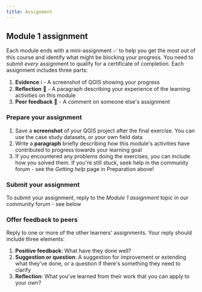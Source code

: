 ```yaml
---
title: Assignment 
---
```


## Module 1 assignment

Each module ends with a mini-assignment :white_check_mark: to help you get the most out of this course and identify what might be blocking your progress.  You need to submit *every* assignment to qualify for a certificate of completion.
Each assignment includes three parts:
1. **Evidence** :information_source: - A screenshot of QGIS showing your progress
2. **Reflection** :thought_balloon: - A paragraph describing your experience of the learning activities on this module
3. **Peer feedback** :speech_balloon: - A comment on someone else's assignment

### Prepare your assignment

1. Save a **screenshot** of your QGIS project after the final exercise.  You can use the case study datasets, or your own field data
2. Write a **paragraph** briefly describing how this module's activities have contributed to progress towards your learning goal
3. If you encountered any problems doing the exercises, you can include how you solved them.  If you're still stuck, seek help in the community forum - see the *Getting help* page in Preparation above!

### Submit your assignment
To submit your assignment, reply to the *Module 1 assignment* topic in our community forum - see below

### Offer feedback to peers
Reply to one or more of the other learners' assignments.  Your reply should include three elements:
1. **Positive feedback**: What have they done well?
2. **Suggestion or question**: A suggestion for improvement or extending what they've done, or a question if there's something they need to clarify
3. **Reflection**: What you've learned from their work that you can apply to your own?



<!-- Quiz re projects/theory?
Quiz: #attributes, records, columns, metadata -->


<div id='discourse-comments'></div>

<script type="text/javascript">
  window.DiscourseEmbed = { discourseUrl: 'https://community.verdantlearn.org/', topicId: 74 };

  (function() {
    var d = document.createElement('script'); d.type = 'text/javascript'; d.async = true;
    d.src = window.DiscourseEmbed.discourseUrl + 'javascripts/embed.js';
    (document.getElementsByTagName('head')[0] || document.getElementsByTagName('body')[0]).appendChild(d);
  })();
</script>

